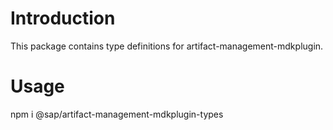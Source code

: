 # Introduction
This package contains type definitions for artifact-management-mdkplugin.

# Usage
 npm i @sap/artifact-management-mdkplugin-types